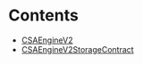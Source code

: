 

# Contents
- [CSAEngineV2](CSAEngineV2.sol/contract.CSAEngineV2.md)
- [CSAEngineV2StorageContract](CSAEngineV2StorageContract.sol/contract.CSAEngineV2StorageContract.md)
